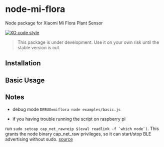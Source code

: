 # node-mi-flora

Node package for Xiaomi Mi Flora Plant Sensor

[![XO code style](https://img.shields.io/badge/code_style-XO-5ed9c7.svg)](https://github.com/sindresorhus/xo)

> This package is under development. Use it on your own risk until the stable version is out.

## Installation
## Basic Usage

## Notes
- debug mode
```DEBUG=miflora node examples/basic.js```

- if you having trouble running the script on raspberry pi

run ```sudo setcap cap_net_raw+eip $(eval readlink -f `which node`)```. This grants the node binary cap_net_raw privileges, so it can start/stop BLE advertising without sudo. [source](https://github.com/sandeepmistry/noble#running-without-rootsudo)

